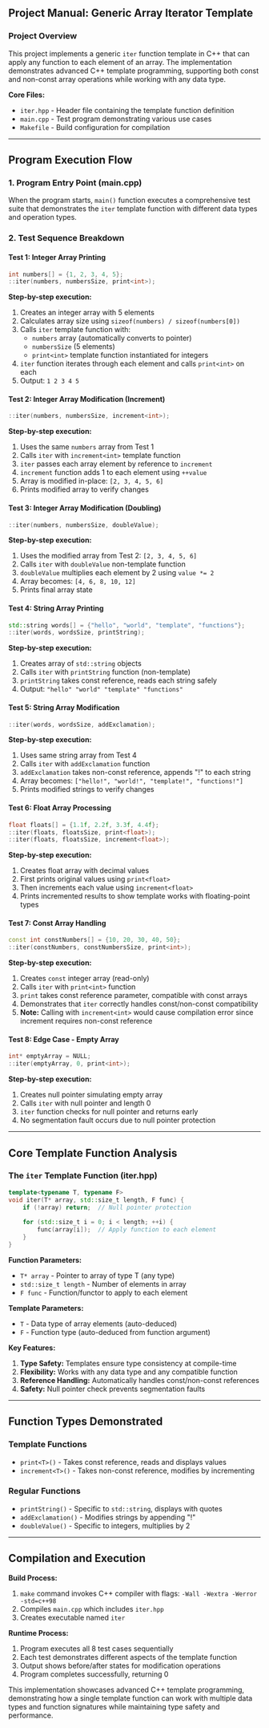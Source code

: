 ## Project Manual: Generic Array Iterator Template

### Project Overview

This project implements a generic `iter` function template in C++ that can apply any function to each element of an array. The implementation demonstrates advanced C++ template programming, supporting both const and non-const array operations while working with any data type.

**Core Files:**
- `iter.hpp` - Header file containing the template function definition
- `main.cpp` - Test program demonstrating various use cases
- `Makefile` - Build configuration for compilation

---

## Program Execution Flow

### 1. Program Entry Point (main.cpp)

When the program starts, `main()` function executes a comprehensive test suite that demonstrates the `iter` template function with different data types and operation types.

### 2. Test Sequence Breakdown

#### Test 1: Integer Array Printing
```cpp
int numbers[] = {1, 2, 3, 4, 5};
::iter(numbers, numbersSize, print<int>);
```

**Step-by-step execution:**
1. Creates an integer array with 5 elements
2. Calculates array size using `sizeof(numbers) / sizeof(numbers[0])`
3. Calls `iter` template function with:
   - `numbers` array (automatically converts to pointer)
   - `numbersSize` (5 elements)
   - `print<int>` template function instantiated for integers
4. `iter` function iterates through each element and calls `print<int>` on each
5. Output: `1 2 3 4 5 `

#### Test 2: Integer Array Modification (Increment)
```cpp
::iter(numbers, numbersSize, increment<int>);
```

**Step-by-step execution:**
1. Uses the same `numbers` array from Test 1
2. Calls `iter` with `increment<int>` template function
3. `iter` passes each array element by reference to `increment`
4. `increment` function adds 1 to each element using `++value`
5. Array is modified in-place: `[2, 3, 4, 5, 6]`
6. Prints modified array to verify changes

#### Test 3: Integer Array Modification (Doubling)
```cpp
::iter(numbers, numbersSize, doubleValue);
```

**Step-by-step execution:**
1. Uses the modified array from Test 2: `[2, 3, 4, 5, 6]`
2. Calls `iter` with `doubleValue` non-template function
3. `doubleValue` multiplies each element by 2 using `value *= 2`
4. Array becomes: `[4, 6, 8, 10, 12]`
5. Prints final array state

#### Test 4: String Array Printing
```cpp
std::string words[] = {"hello", "world", "template", "functions"};
::iter(words, wordsSize, printString);
```

**Step-by-step execution:**
1. Creates array of `std::string` objects
2. Calls `iter` with `printString` function (non-template)
3. `printString` takes const reference, reads each string safely
4. Output: `"hello" "world" "template" "functions" `

#### Test 5: String Array Modification
```cpp
::iter(words, wordsSize, addExclamation);
```

**Step-by-step execution:**
1. Uses same string array from Test 4
2. Calls `iter` with `addExclamation` function
3. `addExclamation` takes non-const reference, appends "!" to each string
4. Array becomes: `["hello!", "world!", "template!", "functions!"]`
5. Prints modified strings to verify changes

#### Test 6: Float Array Processing
```cpp
float floats[] = {1.1f, 2.2f, 3.3f, 4.4f};
::iter(floats, floatsSize, print<float>);
::iter(floats, floatsSize, increment<float>);
```

**Step-by-step execution:**
1. Creates float array with decimal values
2. First prints original values using `print<float>`
3. Then increments each value using `increment<float>`
4. Prints incremented results to show template works with floating-point types

#### Test 7: Const Array Handling
```cpp
const int constNumbers[] = {10, 20, 30, 40, 50};
::iter(constNumbers, constNumbersSize, print<int>);
```

**Step-by-step execution:**
1. Creates `const` integer array (read-only)
2. Calls `iter` with `print<int>` function
3. `print` takes const reference parameter, compatible with const arrays
4. Demonstrates that `iter` correctly handles const/non-const compatibility
5. **Note:** Calling with `increment<int>` would cause compilation error since increment requires non-const reference

#### Test 8: Edge Case - Empty Array
```cpp
int* emptyArray = NULL;
::iter(emptyArray, 0, print<int>);
```

**Step-by-step execution:**
1. Creates null pointer simulating empty array
2. Calls `iter` with null pointer and length 0
3. `iter` function checks for null pointer and returns early
4. No segmentation fault occurs due to null pointer protection

---

## Core Template Function Analysis

### The `iter` Template Function (iter.hpp)

```cpp
template<typename T, typename F>
void iter(T* array, std::size_t length, F func) {
    if (!array) return;  // Null pointer protection
    
    for (std::size_t i = 0; i < length; ++i) {
        func(array[i]);  // Apply function to each element
    }
}
```

**Function Parameters:**
- `T* array` - Pointer to array of type T (any type)
- `std::size_t length` - Number of elements in array
- `F func` - Function/functor to apply to each element

**Template Parameters:**
- `T` - Data type of array elements (auto-deduced)
- `F` - Function type (auto-deduced from function argument)

**Key Features:**
1. **Type Safety:** Templates ensure type consistency at compile-time
2. **Flexibility:** Works with any data type and any compatible function
3. **Reference Handling:** Automatically handles const/non-const references
4. **Safety:** Null pointer check prevents segmentation faults

---

## Function Types Demonstrated

### Template Functions
- `print<T>()` - Takes const reference, reads and displays values
- `increment<T>()` - Takes non-const reference, modifies by incrementing

### Regular Functions
- `printString()` - Specific to `std::string`, displays with quotes
- `addExclamation()` - Modifies strings by appending "!"
- `doubleValue()` - Specific to integers, multiplies by 2

---

## Compilation and Execution

**Build Process:**
1. `make` command invokes C++ compiler with flags: `-Wall -Wextra -Werror -std=c++98`
2. Compiles `main.cpp` which includes `iter.hpp`
3. Creates executable named `iter`

**Runtime Process:**
1. Program executes all 8 test cases sequentially
2. Each test demonstrates different aspects of the template function
3. Output shows before/after states for modification operations
4. Program completes successfully, returning 0

This implementation showcases advanced C++ template programming, demonstrating how a single template function can work with multiple data types and function signatures while maintaining type safety and performance.